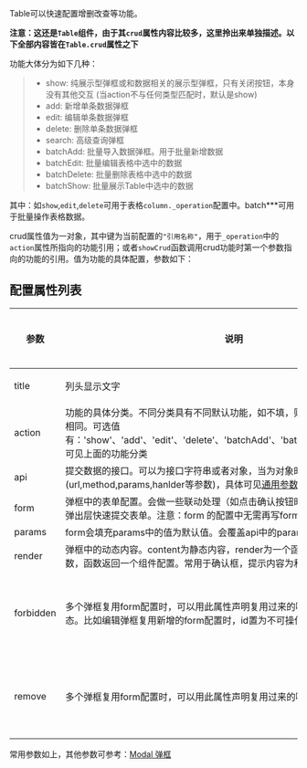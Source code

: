 Table可以快速配置增删改查等功能。

**注意：这还是`Table`组件，由于其`crud`属性内容比较多，这里拎出来单独描述。以下全部内容皆在`Table.crud`属性之下**

功能大体分为如下几种：

> * show: 纯展示型弹框或和数据相关的展示型弹框，只有关闭按钮，本身没有其他交互 (当action不与任何类型匹配时，默认是show)  
> * add: 新增单条数据弹框
> * edit: 编辑单条数据弹框
> * delete: 删除单条数据弹框
> * search: 高级查询弹框
> * batchAdd: 批量导入数据弹框。用于批量新增数据
> * batchEdit: 批量编辑表格中选中的数据
> * batchDelete: 批量删除表格中选中的数据
> * batchShow: 批量展示Table中选中的数据


其中：如`show`,`edit`,`delete`可用于表格`column._operation`配置中。batch***可用于批量操作表格数据。

crud属性值为一对象，其中键为当前配置的`"引用名称"`，用于`_operation`中的`action`属性所指向的功能引用；或者`showCrud`函数调用crud功能时第一个参数指向的功能的引用。值为功能的具体配置，参数如下：

## 配置属性列表

参数           | 说明                     | 类型             | 默认值 | 是否必填
--------------|--------------------------|-----------------|-------|-------
title      | 列头显示文字               | string &#124; `config` | - |
action  | 功能的具体分类。不同分类具有不同默认功能，如不填，则认为action和引用名称相同。可选值有：'show'、'add'、'edit'、'delete'、'batchAdd'、'batchEdit'、'batchDelete'，可见上面的功能分类 | string  | |
api    | 提交数据的接口。可以为接口字符串或者对象，当为对象时具有(url,method,params,hanlder等参数)，具体可见[通用参数](#/Params)#api 系列 | string|object | 
form   | 弹框中的表单配置。会做一些联动处理（如点击确认按钮时自动提交数据），常用于弹出层快速提交表单。注意：form 的配置中无需再写form的 type 和 name 属性 | `config` | |
params | form会填充params中的值为默认值。会覆盖api中的params | object | |
render | 弹框中的动态内容。content为静态内容，render为一个函数，会传入params参数，函数返回一个组件配置。常用于确认框，提示内容为和数据相关的动态信息。 | |function(params) {return `config`;} | 
forbidden | 多个弹框复用form配置时，可以用此属性声明复用过来的哪些字段置为不可操作状态。比如编辑弹框复用新增的form配置时，id置为不可操作 | string（逗号分隔的字段名称字符串） | |
remove | 多个弹框复用form配置时，可以用此属性声明复用过来的哪些字段移除 | string（逗号分隔的字段名称字符串） | |


常用参数如上，其他参数可参考：[Modal 弹框](#/Custom/Modal)

>